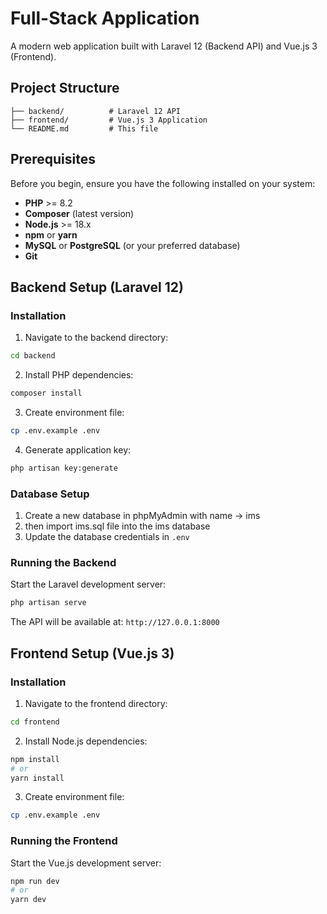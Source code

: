 
# Full-Stack Application

A modern web application built with Laravel 12 (Backend API) and Vue.js 3 (Frontend).

## Project Structure

```
├── backend/          # Laravel 12 API
├── frontend/         # Vue.js 3 Application
└── README.md         # This file

```

## Prerequisites

Before you begin, ensure you have the following installed on your system:

-   **PHP** >= 8.2
-   **Composer** (latest version)
-   **Node.js** >= 18.x
-   **npm** or **yarn**
-   **MySQL** or **PostgreSQL** (or your preferred database)
-   **Git**

## Backend Setup (Laravel 12)

### Installation

1.  Navigate to the backend directory:

```bash
cd backend

```

2.  Install PHP dependencies:

```bash
composer install

```

3.  Create environment file:

```bash
cp .env.example .env

```

4.  Generate application key:

```bash
php artisan key:generate

```


### Database Setup

1.  Create a new database in phpMyAdmin with name -> ims
2. then import ims.sql file into the ims database
3.  Update the database credentials in `.env`


### Running the Backend

Start the Laravel development server:

```bash
php artisan serve

```

The API will be available at: `http://127.0.0.1:8000`


## Frontend Setup (Vue.js 3)

### Installation

1.  Navigate to the frontend directory:

```bash
cd frontend

```

2.  Install Node.js dependencies:

```bash
npm install
# or
yarn install

```

3.  Create environment file:

```bash
cp .env.example .env

```


### Running the Frontend

Start the Vue.js development server:

```bash
npm run dev
# or
yarn dev

```
